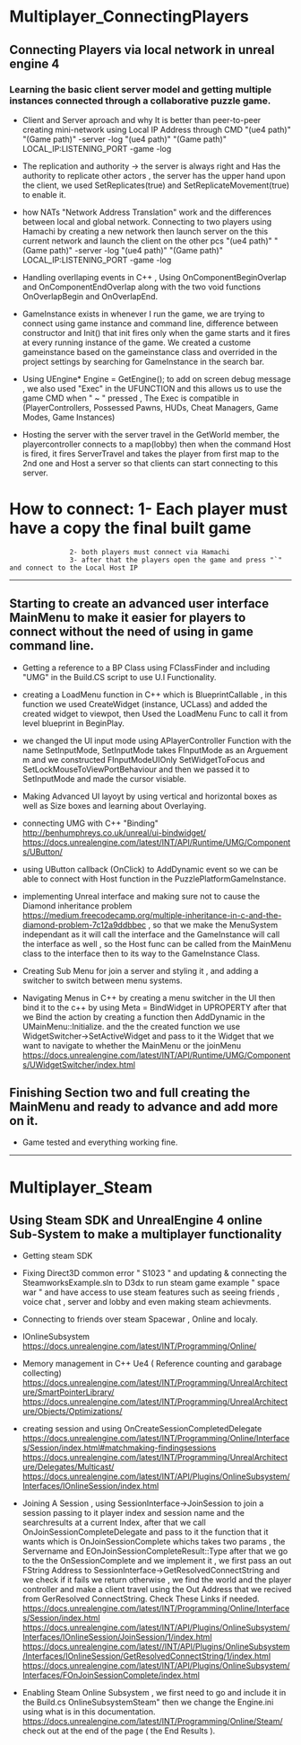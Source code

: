#   Multiplayer_ConnectingPlayers
##  Connecting Players via local network in unreal engine 4

### Learning the basic client server model and getting multiple instances connected through a collaborative puzzle game.


* Client and Server aproach and why It is better than peer-to-peer 
  creating mini-network using Local IP Address through CMD "(ue4 path)" "(Game path)" -server -log
  "(ue4 path)" "(Game path)" LOCAL_IP:LISTENING_PORT -game -log

* The replication and authority -> the server is always right and Has the authority to replicate other actors , the server has the upper hand 
  upon the client, we used SetReplicates(true) and SetReplicateMovement(true) to enable it.

* how NATs "Network Address Translation" work and the differences between local and global network. Connecting to two players using Hamachi by creating a new network then launch server on the this current network and launch the 
  client on the other pcs "(ue4 path)" "(Game path)" -server -log
  "(ue4 path)" "(Game path)" LOCAL_IP:LISTENING_PORT -game -log

* Handling overllaping events in C++ , Using OnComponentBeginOverlap and OnComponentEndOverlap along with the two void functions OnOverlapBegin and OnOverlapEnd.

* GameInstance exists in whenever I run the game, we are trying to connect using game instance and command line, difference between constructor and Init() that init fires only when the game starts and it fires
  at every running instance of the game. We created a custome gameinstance based on the gameinstance class and overrided in the project settings by searching for GameInstance in the search bar.

* Using UEngine* Engine = GetEngine(); to add on screen debug message , we also used "Exec" in the UFUNCTION  and this allows us to use the game CMD when " ~ " pressed , The Exec is compatible in
  (PlayerControllers, Possessed Pawns, HUDs, Cheat Managers, Game Modes, Game Instances)

* Hosting the server with the server travel in the GetWorld member, the playercontroller connects to a map(lobby) then when the command Host is fired, it fires ServerTravel and takes the player from first map to the 2nd one and Host  a server so that clients can start connecting to this server.

# How to connect: 1- Each player must have a copy the final built game
				   2- both players must connect via Hamachi 
				   3- after that the players open the game and press "`" and connect to the Local Host IP
__________________________________________________________________________________________________________________________________________________________________________________________________________________________________________

## Starting to create an advanced user interface MainMenu to make it easier for players to connect without the need of using in game command line.  

* Getting a reference to a BP Class using FClassFinder and including "UMG" in the Build.CS script to use U.I Functionality.

* creating a LoadMenu function in C++ which is BlueprintCallable , in this function we used CreateWidget (instance, UCLass)  and added the created widget to viewpot, then Used the LoadMenu Func to call it from level blueprint in BeginPlay. 

* we changed the UI input mode using APlayerController Function with the name SetInputMode, SetInputMode takes FInputMode as an Arguement m and we constructed FInputModeUIOnly SetWidgetToFocus and SetLockMouseToViewPortBehaviour and then we passed it to SetInputMode and made the cursor visiable.

* Making Advanced UI layoyt by using vertical and horizontal boxes as well as Size boxes and learning about Overlaying.

* connecting UMG with C++ "Binding" http://benhumphreys.co.uk/unreal/ui-bindwidget/    https://docs.unrealengine.com/latest/INT/API/Runtime/UMG/Components/UButton/

* using UButton callback (OnClick) to AddDynamic event so we can be able to connect with Host function in the PuzzlePlatformGameInstance.

* implementing Unreal interface and making sure not to cause the Diamond inheritance problem https://medium.freecodecamp.org/multiple-inheritance-in-c-and-the-diamond-problem-7c12a9ddbbec  , so that we make the MenuSystem independant as it will call the interface and the GameInstance will call the interface as well , so the Host func can be called from the MainMenu class to the interface then to its way to the GameInstance Class.

* Creating Sub Menu for join a server and styling it , and adding a switcher to switch between menu systems.

* Navigating Menus in C++ by creating a menu switcher in the UI then bind it to the c++ by using Meta = BindWidget in UPROPERTY after that we Bind the action by creating a function then AddDynamic in the UMainMenu::Initialize. and the the created function we use WidgetSwitcher->SetActiveWidget and pass to it the Widget that we want to navigate to whether the MainMenu or the joinMenu  https://docs.unrealengine.com/latest/INT/API/Runtime/UMG/Components/UWidgetSwitcher/index.html

## Finishing Section two and full creating the MainMenu and ready to advance and add more on it.

* Game tested and everything working fine.

________________________________________________________________________________________________________________________

# Multiplayer_Steam
## Using Steam SDK and UnrealEngine 4 online Sub-System to make a multiplayer functionality ##

* Getting steam SDK

* Fixing Direct3D common error " S1023 " and updating & connecting the SteamworksExample.sln to D3dx to run steam game example " space war " and have access to use steam features such as seeing friends ,  voice chat , server and lobby and even making steam achievments.

* Connecting to friends over steam Spacewar , Online and localy.

* IOnlineSubsystem  https://docs.unrealengine.com/latest/INT/Programming/Online/

* Memory management in C++ Ue4 ( Reference counting and garabage collecting) https://docs.unrealengine.com/latest/INT/Programming/UnrealArchitecture/SmartPointerLibrary/  https://docs.unrealengine.com/latest/INT/Programming/UnrealArchitecture/Objects/Optimizations/

* creating session and using OnCreateSessionCompletedDelegate https://docs.unrealengine.com/latest/INT/Programming/Online/Interfaces/Session/index.html#matchmaking-findingsessions
 https://docs.unrealengine.com/latest/INT/Programming/UnrealArchitecture/Delegates/Multicast/
 https://docs.unrealengine.com/latest/INT/API/Plugins/OnlineSubsystem/Interfaces/IOnlineSession/index.html


* Joining A Session , using SessionInterface->JoinSession to join a session passing to it player index and session name and the searchresults at a current Index, after that we call OnJoinSessionCompleteDelegate and pass to it the function that it wants which is OnJoinSessionComplete whichs takes two params , the Servername and EOnJoinSessionCompleteResult::Type after that we go to the the OnSessionComplete and we implement it , we first  pass an out FString Address to SessionInterface->GetResolvedConnectString and we check if it fails we return otherwise , we find the world and the player controller and make a client travel using the Out Address that we recived from GerResolved ConnectString. 
Check These Links if needed.
https://docs.unrealengine.com/latest/INT/Programming/Online/Interfaces/Session/index.html
https://docs.unrealengine.com/latest/INT/API/Plugins/OnlineSubsystem/Interfaces/IOnlineSession/JoinSession/1/index.html
https://docs.unrealengine.com/latest//INT/API/Plugins/OnlineSubsystem/Interfaces/IOnlineSession/GetResolvedConnectString/1/index.html
https://docs.unrealengine.com/latest/INT/API/Plugins/OnlineSubsystem/Interfaces/FOnJoinSessionComplete/index.html

* Enabling Steam Online Subsystem , we first need to go and include it in the Build.cs OnlineSubsystemSteam" then we  change the Engine.ini using what is in this documentation.
	https://docs.unrealengine.com/latest/INT/Programming/Online/Steam/    check out at the end of the page ( the End Results ).